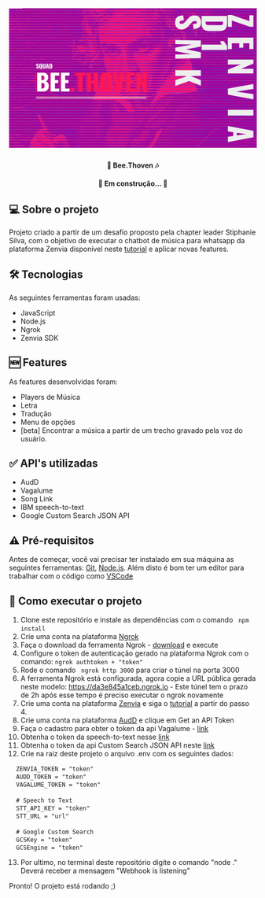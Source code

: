<h1 align="center">
    <img alt="Bee.thoven" title="Bee.thoven" src="./assets/banner.png" />
</h1>

<h4 align="center"> 
	🐝 Bee.Thoven 🎶
</h4>

<h4 align="center"> 
	🚧 Em construção...  🚧
</h4>

## 💻 Sobre o projeto

Projeto criado a partir de um desafio proposto pela chapter leader Stiphanie Silva, com o objetivo de executar o chatbot de música para whatsapp da plataforma Zenvia disponível neste <a href="https://www.zenvia.com/blog/developers/whatsapp-bot-nodejs/">tutorial</a> e aplicar novas features. 

## 🛠 Tecnologias

As seguintes ferramentas foram usadas:

- JavaScript
- Node.js
- Ngrok
- Zenvia SDK

## 🆕 Features

As features desenvolvidas foram:

- Players de Música
- Letra
- Tradução
- Menu de opções
- [beta] Encontrar a música a partir de um trecho gravado pela voz do usuário.

## ✅ API's utilizadas

- AudD
- Vagalume
- Song Link
- IBM speech-to-text 
- Google Custom Search JSON API

## ⚠️ Pré-requisitos

Antes de começar, você vai precisar ter instalado em sua máquina as seguintes ferramentas:
[Git](https://git-scm.com), [Node.js](https://nodejs.org/en/). 
Além disto é bom ter um editor para trabalhar com o código como [VSCode](https://code.visualstudio.com/)


## 🚀 Como executar o projeto

1. Clone este repositório e instale as dependências com o comando <code> npm install </code>
2. Crie uma conta na plataforma <a href="https://ngrok.com/">Ngrok</a> 
3. Faça o download da ferramenta Ngrok - <a href="https://ngrok.com/download">download</a> e execute
4. Configure o token de autenticação gerado na plataforma Ngrok com o comando: <code>ngrok authtoken + "token"</code>
5. Rode o comando <code> ngrok http 3000</code> para criar o túnel na porta 3000
6. A ferramenta Ngrok está configurada, agora copie a URL pública gerada neste modelo: https://da3e845a1ceb.ngrok.io - Este túnel tem o prazo de 2h após esse tempo é preciso executar o ngrok novamente
7. Crie uma conta na plataforma <a href="https://app.zenvia.com">Zenvia</a> e siga o <a href="https://www.zenvia.com/blog/developers/whatsapp-bot-nodejs/">tutorial</a> a partir do passo 4.
8. Crie uma conta na plataforma <a href="https://audd.io/">AudD</a> e clique em Get an API Token
9. Faça o cadastro para obter o token da api Vagalume - <a href="https://api.vagalume.com.br/">link</a>
10. Obtenha o token da speech-to-text nesse <a href="https://cloud.ibm.com/catalog/services/speech-to-text">link</a>
11. Obtenha o token da api Custom Search JSON API neste <a href="https://developers.google.com/custom-search/v1/overview">link</a> 
12. Crie na raiz deste projeto o arquivo .env com os seguintes dados:
  
```
  ZENVIA_TOKEN = "token"
  AUDD_TOKEN = "token"
  VAGALUME_TOKEN = "token"

  # Speech to Text
  STT_API_KEY = "token"
  STT_URL = "url"

  # Google Custom Search
  GCSKey = "token"
  GCSEngine = "token"
```

13. Por ultimo, no terminal deste repositório digite o comando "node ." 
Deverá receber a mensagem "Webhook is listening"

Pronto! O projeto está rodando ;)

